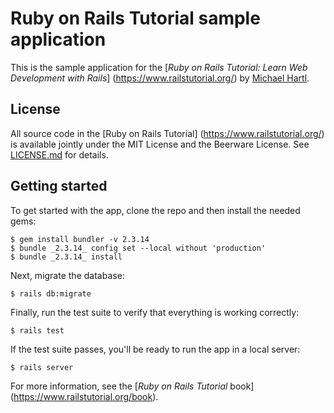  # Ruby on Rails Tutorial sample application
 
 This is the sample application for the 
 [*Ruby on Rails Tutorial: 
 Learn Web Development with Rails*] 
 (https://www.railstutorial.org/) 
 by [Michael Hartl](https://www.michaelhartl.com/).
 
 ## License
 All source code in the [Ruby on Rails Tutorial] 
 (https://www.railstutorial.org/) is available jointly under the MIT License and the Beerware 
 License. See 
 [LICENSE.md](LICENSE.md) for details.
 
 ## Getting started
 To get started with the app, clone the repo and then install the needed gems:
 ```
 $ gem install bundler -v 2.3.14 
 $ bundle _2.3.14_ config set --local without 'production' 
 $ bundle _2.3.14_ install 
 ```
 
 Next, migrate the database: 
 ``` 
 $ rails db:migrate 
 ```
 Finally, run the test suite to verify that everything is working correctly:
 
 ```
 $ rails test
 ```
 If the test suite passes, you'll be ready to run the app in a
 local server:
 
 ```
 $ rails server 
 ```
 For more information, see the 
 [*Ruby on Rails Tutorial* book] 
 (https://www.railstutorial.org/book).
 